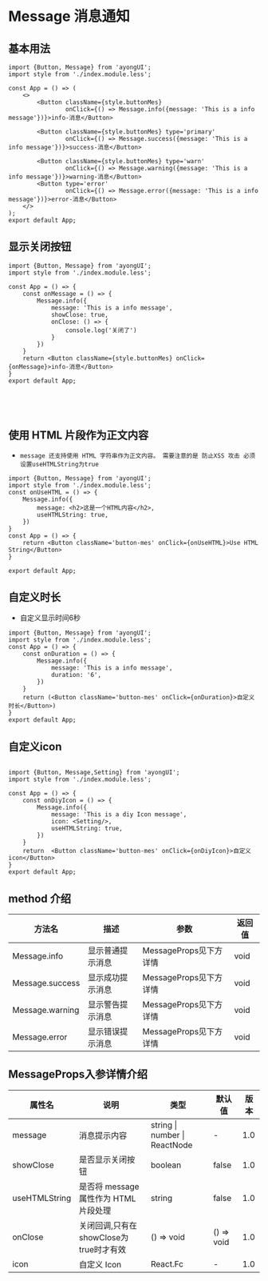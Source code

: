 
# Message 消息通知


## 基本用法

```tsx
import {Button, Message} from 'ayongUI';
import style from './index.module.less';

const App = () => (
    <>
        <Button className={style.buttonMes}
                onClick={() => Message.info({message: 'This is a info message'})}>info-消息</Button>

        <Button className={style.buttonMes} type='primary'
                onClick={() => Message.success({message: 'This is a info message'})}>success-消息</Button>

        <Button className={style.buttonMes} type='warn'
                onClick={() => Message.warning({message: 'This is a info message'})}>warning-消息</Button>
        <Button type='error'
                onClick={() => Message.error({message: 'This is a info message'})}>error-消息</Button>
    </>
);
export default App;
```




## 显示关闭按钮
```tsx
import {Button, Message} from 'ayongUI';
import style from './index.module.less';

const App = () => {
    const onMessage = () => {
        Message.info({
            message: 'This is a info message',
            showClose: true,
            onClose: () => {
                console.log('关闭了')
            }
        })
    }
    return <Button className={style.buttonMes} onClick={onMessage}>info-消息</Button>
}
export default App;





```
## 使用 HTML 片段作为正文内容
* `message 还支持使用 HTML 字符串作为正文内容。 需要注意的是 防止XSS 攻击 必须设置useHTMLString为true`
```tsx
import {Button, Message} from 'ayongUI';
import style from './index.module.less';
const onUseHTML = () => {
    Message.info({
        message: <h2>这是一个HTML内容</h2>,
        useHTMLString: true,
    })
}
const App = () => {
    return <Button className='button-mes' onClick={onUseHTML}>Use HTML String</Button>
}

export default App; 
```


## 自定义时长
* 自定义显示时间6秒
```tsx
import {Button, Message} from 'ayongUI';
import style from './index.module.less';
const App = () => {
    const onDuration = () => {
        Message.info({
            message: 'This is a info message',
            duration: '6',
        })
    }
    return (<Button className='button-mes' onClick={onDuration}>自定义时长</Button>)
}
export default App;

```




## 自定义icon

```tsx

import {Button, Message,Setting} from 'ayongUI';
import style from './index.module.less';

const App = () => {
    const onDiyIcon = () => {
        Message.info({
            message: 'This is a diy Icon message',
            icon: <Setting/>,
            useHTMLString: true,
        })
    }
    return  <Button className='button-mes' onClick={onDiyIcon}>自定义icon</Button>
}
export default App;
```
## method 介绍
| 方法名          | 描述             | 参数                   | 返回值 |
| --------------- | ---------------- | ---------------------- | ------ |
| Message.info    | 显示普通提示消息 | MessageProps见下方详情 | void   |
| Message.success | 显示成功提示消息 | MessageProps见下方详情 | void   |
| Message.warning | 显示警告提示消息 | MessageProps见下方详情 | void   |
| Message.error   | 显示错误提示消息 | MessageProps见下方详情 | void   |






## MessageProps入参详情介绍
| 属性名        | 说明                                   | 类型                          | 默认值     | 版本 |
| ------------- | -------------------------------------- | ----------------------------- | ---------- | ---- |
| message       | 消息提示内容                           | string \| number \| ReactNode | -          | 1.0  |
| showClose     | 是否显示关闭按钮                       | boolean                       | false      | 1.0  |
| useHTMLString | 是否将 message 属性作为 HTML 片段处理  | string                        | false      | 1.0  |
| onClose       | 关闭回调,只有在showClose为true时才有效 | () => void                    | () => void | 1.0  |
| icon          | 自定义 Icon                            | React.Fc                      | -          | 1.0  |

